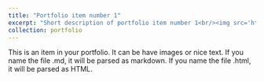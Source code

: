 ```yaml
---
title: "Portfolio item number 1"
excerpt: "Short description of portfolio item number 1<br/><img src='https://mf-ahmed.github.io/mfa/images/Industrial Control and Monitoring System.jpg'>"
collection: portfolio
---
```


This is an item in your portfolio. It can be have images or nice text. If you name the file .md, it will be parsed as markdown. If you name the file .html, it will be parsed as HTML. 
